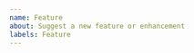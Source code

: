 ```yaml
---
name: Feature
about: Suggest a new feature or enhancement
labels: Feature
---
```


<!-- Write your suggestion here. -->
